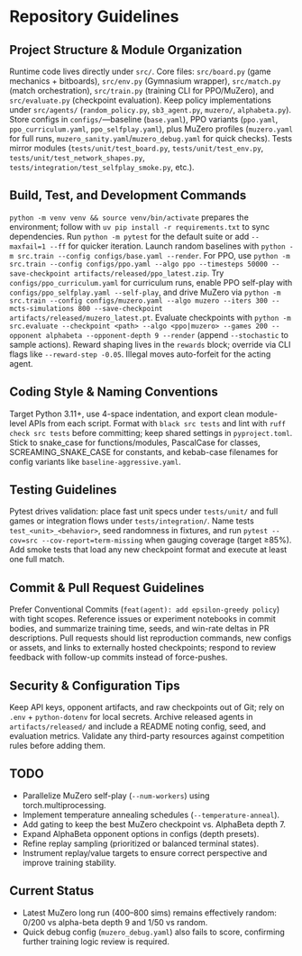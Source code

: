 # Repository Guidelines

## Project Structure & Module Organization
Runtime code lives directly under `src/`. Core files: `src/board.py` (game mechanics + bitboards), `src/env.py` (Gymnasium wrapper), `src/match.py` (match orchestration), `src/train.py` (training CLI for PPO/MuZero), and `src/evaluate.py` (checkpoint evaluation). Keep policy implementations under `src/agents/` (`random_policy.py`, `sb3_agent.py`, `muzero/`, `alphabeta.py`). Store configs in `configs/`—baseline (`base.yaml`), PPO variants (`ppo.yaml`, `ppo_curriculum.yaml`, `ppo_selfplay.yaml`), plus MuZero profiles (`muzero.yaml` for full runs, `muzero_sanity.yaml`/`muzero_debug.yaml` for quick checks). Tests mirror modules (`tests/unit/test_board.py`, `tests/unit/test_env.py`, `tests/unit/test_network_shapes.py`, `tests/integration/test_selfplay_smoke.py`, etc.).

## Build, Test, and Development Commands
`python -m venv venv && source venv/bin/activate` prepares the environment; follow with `uv pip install -r requirements.txt` to sync dependencies. Run `python -m pytest` for the default suite or add `--maxfail=1 --ff` for quicker iteration. Launch random baselines with `python -m src.train --config configs/base.yaml --render`. For PPO, use `python -m src.train --config configs/ppo.yaml --algo ppo --timesteps 50000 --save-checkpoint artifacts/released/ppo_latest.zip`. Try `configs/ppo_curriculum.yaml` for curriculum runs, enable PPO self-play with `configs/ppo_selfplay.yaml --self-play`, and drive MuZero via `python -m src.train --config configs/muzero.yaml --algo muzero --iters 300 --mcts-simulations 800 --save-checkpoint artifacts/released/muzero_latest.pt`. Evaluate checkpoints with `python -m src.evaluate --checkpoint <path> --algo <ppo|muzero> --games 200 --opponent alphabeta --opponent-depth 9 --render` (append `--stochastic` to sample actions). Reward shaping lives in the `rewards` block; override via CLI flags like `--reward-step -0.05`. Illegal moves auto-forfeit for the acting agent.

## Coding Style & Naming Conventions
Target Python 3.11+, use 4-space indentation, and export clean module-level APIs from each script. Format with `black src tests` and lint with `ruff check src tests` before committing; keep shared settings in `pyproject.toml`. Stick to snake_case for functions/modules, PascalCase for classes, SCREAMING_SNAKE_CASE for constants, and kebab-case filenames for config variants like `baseline-aggressive.yaml`.

## Testing Guidelines
Pytest drives validation: place fast unit specs under `tests/unit/` and full games or integration flows under `tests/integration/`. Name tests `test_<unit>_<behavior>`, seed randomness in fixtures, and run `pytest --cov=src --cov-report=term-missing` when gauging coverage (target ≥85%). Add smoke tests that load any new checkpoint format and execute at least one full match.

## Commit & Pull Request Guidelines
Prefer Conventional Commits (`feat(agent): add epsilon-greedy policy`) with tight scopes. Reference issues or experiment notebooks in commit bodies, and summarize training time, seeds, and win-rate deltas in PR descriptions. Pull requests should list reproduction commands, new configs or assets, and links to externally hosted checkpoints; respond to review feedback with follow-up commits instead of force-pushes.

## Security & Configuration Tips
Keep API keys, opponent artifacts, and raw checkpoints out of Git; rely on `.env` + `python-dotenv` for local secrets. Archive released agents in `artifacts/released/` and include a README noting config, seed, and evaluation metrics. Validate any third-party resources against competition rules before adding them.

## TODO
- Parallelize MuZero self-play (`--num-workers`) using torch.multiprocessing.
- Implement temperature annealing schedules (`--temperature-anneal`).
- Add gating to keep the best MuZero checkpoint vs. AlphaBeta depth 7.
- Expand AlphaBeta opponent options in configs (depth presets).
- Refine replay sampling (prioritized or balanced terminal states).
- Instrument replay/value targets to ensure correct perspective and improve training stability.

## Current Status
- Latest MuZero long run (400–800 sims) remains effectively random: 0/200 vs alpha-beta depth 9 and 1/50 vs random.
- Quick debug config (`muzero_debug.yaml`) also fails to score, confirming further training logic review is required.
